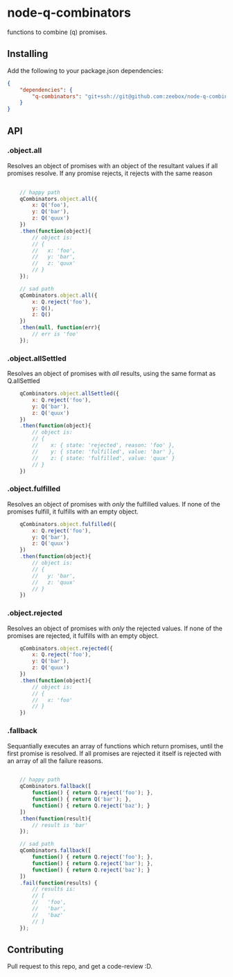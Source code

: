 # node-q-combinators

functions to combine (q) promises. 


## Installing

Add the following to your package.json dependencies: 

```json
{
	"dependencies": { 
		"q-combinators": "git+ssh://git@github.com:zeebox/node-q-combinators.git#v0.0.1"
	}
}	
```

## API

### .object.all

Resolves an object of promises with an object of the resultant values if all promises resolve.  If any promise rejects, it rejects with the same reason

```javascript
	
	// happy path
	qCombinators.object.all({
		x: Q('foo'),
		y: Q('bar'),
		z: Q('quux')
	})
	.then(function(object){
		// object is:
		// { 
		//   x: 'foo',
		//   y: 'bar',
		//   z: 'quux'
		// }
	});

	// sad path
	qCombinators.object.all({ 
		x: Q.reject('foo'),
		y: Q(),
		z: Q()
	})
	.then(null, function(err){ 
		// err is 'foo' 
	});

```


### .object.allSettled

Resolves an object of promises with *all* results, using the same format as Q.allSettled

```javascript
	qCombinators.object.allSettled({ 
		x: Q.reject('foo'),
		y: Q('bar'),
		z: Q('quux')
	})
	.then(function(object){ 
		// object is: 
		// { 
		//	  x: { state: 'rejected', reason: 'foo' },
		//	  y: { state: 'fulfilled', value: 'bar' },
		//	  z: { state: 'fulfilled', value: 'quux' }
		// }
	})
```

### .object.fulfilled

Resolves an object of promises with *only* the fulfilled values.  If none of the promises fulfill, it fulfills with an empty object. 

```javascript
	qCombinators.object.fulfilled({ 
		x: Q.reject('foo'),
		y: Q('bar'),
		z: Q('quux')
	})
	.then(function(object){ 
		// object is:
		// {
		//   y: 'bar',
		//   z: 'quux'
		// }
	})
```

### .object.rejected

Resolves an object of promises with *only* the rejected values.  If none of the promises are rejected, it fulfills with an empty object. 

```javascript
	qCombinators.object.rejected({ 
		x: Q.reject('foo'),
		y: Q('bar'),
		z: Q('quux')
	})
	.then(function(object){ 
		// object is:
		// {
		//   x: 'foo'
		// }
	})
```

### .fallback

Sequantially executes an array of functions which return promises, until the first promise is resolved. If all promises are rejected it itself is rejected with an array of all the failure reasons.

```javascript
	
	// happy path
	qCombinators.fallback([
		function() { return Q.reject('foo'); },
		function() { return Q('bar'); },
		function() { return Q.reject('baz'); }
	])
	.then(function(result){
		// result is 'bar'
	});

	// sad path
	qCombinators.fallback([
		function() { return Q.reject('foo'); },
		function() { return Q.reject('bar'); },
		function() { return Q.reject('baz'); }
	])
	.fail(function(results) {
		// results is:
		// [
		//   'foo',
		//   'bar',
		//   'baz'
		// ]
	});

```


## Contributing

Pull request to this repo, and get a code-review :D.
